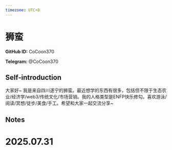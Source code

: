 ```yaml
---
timezone: UTC+8
---
```


# 狮蛮

**GitHub ID:** CoCoon370

**Telegram:** @CoCoon370

## Self-introduction

大家好~ 我是来自四川遂宁的狮蛮。最近想学的东西有很多，包括但不限于生态农业/经济学/web3/传统文化/市场营销。我的人格类型是ENFP快乐修勾。喜欢游泳/阅读/冥想/徒步/美食/手工。希望和大家一起交流分享~

## Notes

<!-- Content_START -->

# 2025.07.31


<!-- Content_END -->
